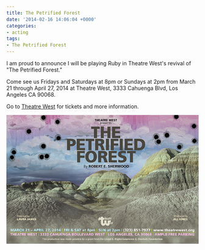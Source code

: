 ```yaml
---
title: The Petrified Forest
date: '2014-02-16 14:06:04 +0000'
categories:
- acting
tags:
- The Petrified Forest
---
```

I am proud to announce I will be playing Ruby in Theatre West's revival of "The
Petrified Forest."

Come see us Fridays and Saturdays at 8pm or Sundays at 2pm from March 21 through
April 27, 2014 at Theatre West, 3333 Cahuenga Blvd, Los Angeles CA 90068.

Go to [Theatre West](http://theatrewest.org/onstage/petrifiedforest/) for
tickets and more information.

![The Petrified Forest](/images/petrified-forest-postcard-front.jpg)
